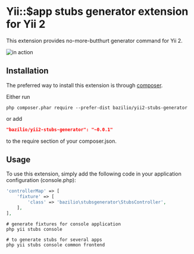Yii::$app stubs generator extension for Yii 2
=============================================

This extension provides no-more-butthurt generator command for Yii 2.

![in action](http://monosnap.com/image/vCnH1SWaXwKXLuchkutNGZXkeeoYWK.png)

Installation
------------

The preferred way to install this extension is through [composer](http://getcomposer.org/download/).

Either run

```
php composer.phar require --prefer-dist bazilio/yii2-stubs-generator
```

or add

```json
"bazilio/yii2-stubs-generator": "~0.0.1"
```

to the require section of your composer.json.


Usage
-----

To use this extension,  simply add the following code in your application configuration (console.php):

```php
'controllerMap' => [
    'fixture' => [
        'class' => 'bazilio\stubsgenerator\StubsController',
    ],
],
```

```
# generate fixtures for console application
php yii stubs console

# to generate stubs for several apps
php yii stubs console common frontend
```